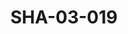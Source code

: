 ---
pid: SHA-03-019
title: SHA-03-019
language: en
collection: Sharhabil Ahmed
original_label: 
rights: Sharhabil Ahmed
location_of_original: Sharhabil Ahmed
photographer_or_studio: 
scanned_from: photograph 10.1 by 15.1
_date: 1991-1992
location: Khartoum, Hilton
description: Ramadan Concert Sharhabil Ahmed Kamil Hussain 'Ali Yaqoub Shihab Shahira
  Sharhabil Nahid Sharhabil
additional_notes: 
permission_display: 'yes'
on_server: 'no'
on_website: 'no'
permalink: /archive/en/sha-03-019.html
layout: photo-page
---